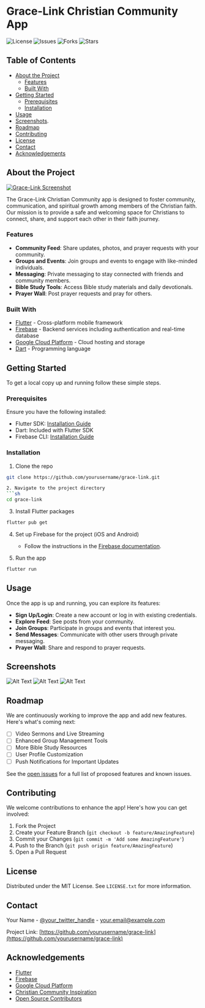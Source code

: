 # Grace-Link Christian Community App

![License](https://img.shields.io/github/license/yourusername/grace-link)
![Issues](https://img.shields.io/github/issues/yourusername/grace-link)
![Forks](https://img.shields.io/github/forks/yourusername/grace-link)
![Stars](https://img.shields.io/github/stars/yourusername/grace-link)

## Table of Contents
- [About the Project](#about-the-project)
  - [Features](#features)
  - [Built With](#built-with)
- [Getting Started](#getting-started)
  - [Prerequisites](#prerequisites)
  - [Installation](#installation)
- [Usage](#usage)
- [Screenshots](#screenshots).
- [Roadmap](#roadmap)
- [Contributing](#contributing)
- [License](#license)
- [Contact](#contact)
- [Acknowledgements](#acknowledgements)

## About the Project

[![Grace-Link Screenshot](link-to-screenshot.png)](link-to-screenshot.png)

The Grace-Link Christian Community app is designed to foster community, communication, and spiritual growth among members of the Christian faith. Our mission is to provide a safe and welcoming space for Christians to connect, share, and support each other in their faith journey.

### Features
- **Community Feed**: Share updates, photos, and prayer requests with your community.
- **Groups and Events**: Join groups and events to engage with like-minded individuals.
- **Messaging**: Private messaging to stay connected with friends and community members.
- **Bible Study Tools**: Access Bible study materials and daily devotionals.
- **Prayer Wall**: Post prayer requests and pray for others.

### Built With
- [Flutter](https://flutter.dev/) - Cross-platform mobile framework
- [Firebase](https://firebase.google.com/) - Backend services including authentication and real-time database
- [Google Cloud Platform](https://cloud.google.com/) - Cloud hosting and storage
- [Dart](https://dart.dev/) - Programming language

## Getting Started

To get a local copy up and running follow these simple steps.

### Prerequisites

Ensure you have the following installed:
- Flutter SDK: [Installation Guide](https://flutter.dev/docs/get-started/install)
- Dart: Included with Flutter SDK
- Firebase CLI: [Installation Guide](https://firebase.google.com/docs/cli)

### Installation

1. Clone the repo
```sh
git clone https://github.com/yourusername/grace-link.git

2. Navigate to the project directory
```sh
cd grace-link
```
3. Install Flutter packages
```sh
flutter pub get
```
4. Set up Firebase for the project (iOS and Android)
   - Follow the instructions in the [Firebase documentation](https://firebase.google.com/docs/flutter/setup).

5. Run the app
```sh
flutter run
```

## Usage

Once the app is up and running, you can explore its features:
- **Sign Up/Login**: Create a new account or log in with existing credentials.
- **Explore Feed**: See posts from your community.
- **Join Groups**: Participate in groups and events that interest you.
- **Send Messages**: Communicate with other users through private messaging.
- **Prayer Wall**: Share and respond to prayer requests.

## Screenshots

![Alt Text](assets/1.png)
![Alt Text](assets/banner.jpg)
![Alt Text](assets/add-image.png)

## Roadmap

We are continuously working to improve the app and add new features. Here's what's coming next:
- [ ] Video Sermons and Live Streaming
- [ ] Enhanced Group Management Tools
- [ ] More Bible Study Resources
- [ ] User Profile Customization
- [ ] Push Notifications for Important Updates

See the [open issues](https://github.com/yourusername/grace-link/issues) for a full list of proposed features and known issues.

## Contributing

We welcome contributions to enhance the app! Here's how you can get involved:
1. Fork the Project
2. Create your Feature Branch (`git checkout -b feature/AmazingFeature`)
3. Commit your Changes (`git commit -m 'Add some AmazingFeature'`)
4. Push to the Branch (`git push origin feature/AmazingFeature`)
5. Open a Pull Request

## License

Distributed under the MIT License. See `LICENSE.txt` for more information.

## Contact

Your Name - [@your_twitter_handle](https://twitter.com/your_twitter_handle) - your.email@example.com

Project Link: [https://github.com/yourusername/grace-link](https://github.com/yourusername/grace-link)

## Acknowledgements

- [Flutter](https://flutter.dev/)
- [Firebase](https://firebase.google.com/)
- [Google Cloud Platform](https://cloud.google.com/)
- [Christian Community Inspiration](https://example.com)
- [Open Source Contributors](https://github.com/yourusername/grace-link/graphs/contributors)
```
